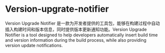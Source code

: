# Version-upgrate-notifier
Version Upgrade Notifier 是一款为开发者提供的工具包，能够在构建过程中自动插入构建时间和版本信息，同时提供版本更新通知功能。Version Upgrade Notifier is a tool designed to help developers automatically insert build time and version information during the build process, while also providing version update notifications.
